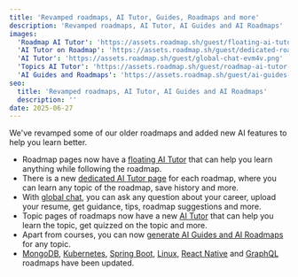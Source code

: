 ```yaml
---
title: 'Revamped roadmaps, AI Tutor, Guides, Roadmaps and more'
description: 'Revamped roadmaps, AI Tutor, AI Guides and AI Roadmaps'
images:
  'Roadmap AI Tutor': 'https://assets.roadmap.sh/guest/floating-ai-tutor-n1o4n.png'
  'AI Tutor on Roadmap': 'https://assets.roadmap.sh/guest/dedicated-roadmap-chat-page-qlbfw.png'
  'AI Tutor': 'https://assets.roadmap.sh/guest/global-chat-evm4v.png'
  'Topics AI Tutor': 'https://assets.roadmap.sh/guest/roadmap-ai-tutor-89if2.png'
  'AI Guides and Roadmaps': 'https://assets.roadmap.sh/guest/ai-guides-roadmaps-lxmm3.jpeg'
seo:
  title: 'Revamped roadmaps, AI Tutor, AI Guides and AI Roadmaps'
  description: ''
date: 2025-06-27
---
```


We've revamped some of our older roadmaps and added new AI features to help you learn better.

- Roadmap pages now have a [floating AI Tutor](/frontend) that can help you learn anything while following the roadmap.
- There is a new [dedicated AI Tutor page](/frontend/ai) for each roadmap, where you can learn any topic of the roadmap, save history and more.
- With [global chat](/ai/chat), you can ask any question about your career, upload your resume, get guidance, tips, roadmap suggestions and more.
- Topic pages of roadmaps now have a new [AI Tutor](/frontend) that can help you learn the topic, get quizzed on the topic and more.
- Apart from courses, you can now [generate AI Guides and AI Roadmaps](/ai) for any topic.
- [MongoDB](/mongodb), [Kubernetes](/kubernetes), [Spring Boot](/spring-boot), [Linux](/linux), [React Native](/react-native) and [GraphQL](/graphql) roadmaps have been updated.